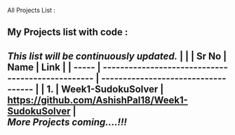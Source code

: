 All Projects List : 

## My Projects list with code : 
***This list will be continuously updated.***
                                                              | |
| Sr No | Name                                              | Link                                |
| ----- | ------------------------------------------------- | ----------------------------------- |
|  1.   | Week1-SudokuSolver                                |  https://github.com/AshishPal18/Week1-SudokuSolver  |    
***More Projects coming....!!!***
---

